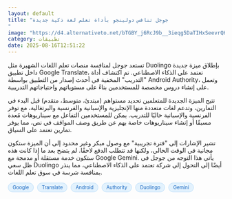 ```yaml
---
layout: default
title: "جوجل تنافس دولينجو بأداة تعلم لغة ذكية جديدة
"
image: "https://d4.alternativeto.net/bTGBY_j6RcJ9b__3ieqg5DaTIHxSeevrQKDu5ijwhS0/rs:fill:1520:760:0/g:ce:0:0/YWJzOi8vZGlzdC9jb250ZW50LzE3NTUzNDkzMDcyNjEucG5n.png"
category: تطبيقات
date: 2025-08-16T12:51:22
---
```


تستعد جوجل لمنافسة منصات تعلم اللغات الشهيرة مثل Duolingo بإطلاق ميزة جديدة داخل تطبيق Google Translate، تعتمد على الذكاء الاصطناعي. تم اكتشاف أداة "التدريب" المخفية في أحدث إصدار من التطبيق بواسطة Android Authority، وتعمل على إنشاء دروس مخصصة للمستخدمين بناءً على مستوياتهم واحتياجاتهم التدريبية.

تتيح الميزة الجديدة للمتعلمين تحديد مستواهم (مبتدئ، متوسط، متقدم) قبل البدء في التمارين، وتدعم لغات متعددة منها الإنجليزية والإسبانية والفرنسية والبرتغالية، مع توفر الفرنسية والإسبانية حاليًا للتدريب. يمكن للمستخدمين التفاعل مع سيناريوهات مُعدة مسبقًا أو إنشاء سيناريوهات خاصة بهم عن طريق وصف المواقف في نص، مما يوفر تمارين تعتمد على السياق.

تشير الإشارات إلى "فترة تجريبية" مع وصول مبكر وغير محدود إلى أن الميزة ستكون مجانية في الوقت الحالي، ولكنها قد تتطلب الدفع لاحقًا. لم يتضح بعد ما إذا كانت هذه ستكون خدمة مستقلة أو مدمجة مع Google Gemini. يأتي هذا التوجه من جوجل في ظل سعي Duolingo أيضًا إلى التحول إلى شركة تعتمد على الذكاء الاصطناعي، مما ينذر بمنافسة شرسة في سوق تعلم اللغات.

<div style="margin-top:2px; margin-bottom:2px;"><a href="https://bidjadraft.github.io/?query=Google" style="background:#e3f2fd; color:#1565c0; font-size:80%; border-radius:12px; padding:3px 10px; margin:2px 4px 2px 0; display:inline-block; border:1px solid #bbdefb; text-decoration:none;">Google</a> <a href="https://bidjadraft.github.io/?query=Translate" style="background:#e3f2fd; color:#1565c0; font-size:80%; border-radius:12px; padding:3px 10px; margin:2px 4px 2px 0; display:inline-block; border:1px solid #bbdefb; text-decoration:none;">Translate</a> <a href="https://bidjadraft.github.io/?query=Android" style="background:#e3f2fd; color:#1565c0; font-size:80%; border-radius:12px; padding:3px 10px; margin:2px 4px 2px 0; display:inline-block; border:1px solid #bbdefb; text-decoration:none;">Android</a> <a href="https://bidjadraft.github.io/?query=Authority" style="background:#e3f2fd; color:#1565c0; font-size:80%; border-radius:12px; padding:3px 10px; margin:2px 4px 2px 0; display:inline-block; border:1px solid #bbdefb; text-decoration:none;">Authority</a> <a href="https://bidjadraft.github.io/?query=Duolingo" style="background:#e3f2fd; color:#1565c0; font-size:80%; border-radius:12px; padding:3px 10px; margin:2px 4px 2px 0; display:inline-block; border:1px solid #bbdefb; text-decoration:none;">Duolingo</a> <a href="https://bidjadraft.github.io/?query=Gemini" style="background:#e3f2fd; color:#1565c0; font-size:80%; border-radius:12px; padding:3px 10px; margin:2px 4px 2px 0; display:inline-block; border:1px solid #bbdefb; text-decoration:none;">Gemini</a></div><br><br>
